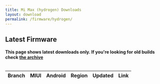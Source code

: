 ```yaml
---
title: Mi Max (hydrogen) Downloads
layout: download
permalink: /firmware/hydrogen/
---
```


## Latest Firmware
#### This page shows latest downloads only. If you're looking for old builds check [the archive](/archive/firmware/hydrogen/)


<div style="overflow-x:auto;">
<table id="firmware" class="compact row-border" style="width:100%">
    <thead>
        <tr>
            <th>Branch</th>
            <th>MIUI</th>
            <th>Android</th>
            <th>Region</th>
            <th>Updated</th>
            <th>Link</th>
        </tr>
    </thead>
    <script>loadFirmwareDownloads('hydrogen', 'latest')</script>
</table>
</div>

